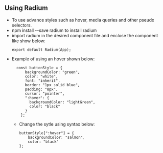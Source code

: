 ## Using Radium
* To use advance styles such as hover, media queries and other pseudo selectors.
* npm install --save radium to install radium
* import radium in the desired component file and enclose the component like show below:
    ```
    export default Radium(App);
    ```
* Example of using an hover shown below:
  ```
    const buttonStyle = {
        backgroundColor: "green",
        color: "white",
        font: "inherit",
        border: "1px solid blue",
        padding: "8px",
        cursor: "pointer",
        ":hover": {
          backgroundColor: "lightGreen",
          color: "black"
        }
      };
  ```
  * Change the sytle using syntax below:
    ```
    buttonStyle[":hover"] = {
        backgroundColor: "salmon",
        color: "black"
    };
    ```
